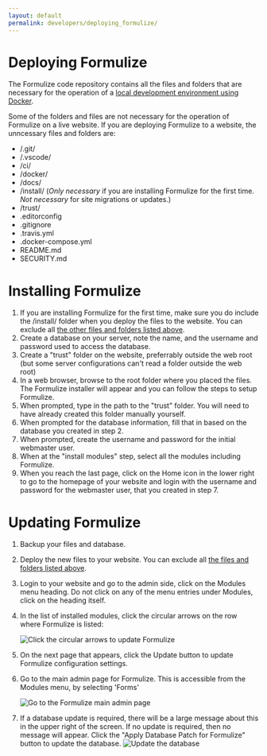 ```yaml
---
layout: default
permalink: developers/deploying_formulize/
---
```


# <a name="deploying-formulize"></a>Deploying Formulize

The Formulize code repository contains all the files and folders that are necessary for the operation of a [local development environment using Docker](../development_environment/).

Some of the folders and files are not necessary for the operation of Formulize on a live website. If you are deploying Formulize to a website, the unncessary files and folders are:

* /.git/
* /.vscode/
* /ci/
* /docker/
* /docs/
* /install/ (*Only necessary* if you are installing Formulize for the first time. *Not necessary* for site migrations or updates.)
* /trust/
* .editorconfig
* .gitignore
* .travis.yml
* .docker-compose.yml
* README.md
* SECURITY.md


# <a name="installing-formulize"></a>Installing Formulize

1. If you are installing Formulize for the first time, make sure you do include the /install/ folder when you deploy the files to the website. You can exclude all [the other files and folders listed above](#deploying-formulize).
2. Create a database on your server, note the name, and the username and password used to access the database.
3. Create a "trust" folder on the website, preferrably outside the web root (but some server configurations can't read a folder outside the web root)
4. In a web browser, browse to the root folder where you placed the files. The Formulize installer will appear and you can follow the steps to setup Formulize.
5. When prompted, type in the path to the "trust" folder. You will need to have already created this folder manually yourself.
6. When prompted for the database information, fill that in based on the database you created in step 2.
7. When prompted, create the username and password for the initial webmaster user.
8. When at the "install modules" step, select all the modules including Formulize.
9. When you reach the last page, click on the Home icon in the lower right to go to the homepage of your website and login with the username and password for the webmaster user, that you created in step 7.

# <a name="updating-formulize"></a>Updating Formulize

1. Backup your files and database.
2. Deploy the new files to your website. You can exclude all [the files and folders listed above](#deploying-formulize).
3. Login to your website and go to the admin side, click on the Modules menu heading. Do not click on any of the menu entries under Modules, click on the heading itself.
4. In the list of installed modules, click the circular arrows on the row where Formulize is listed:

	![Click the circular arrows to update Formulize](../../images/formulize-update.PNG)
5. On the next page that appears, click the Update button to update Formulize configuration settings.
6. Go to the main admin page for Formulize. This is accessible from the Modules menu, by selecting 'Forms'

	![Go to the Formulize main admin page](../../images/menu-forms.PNG)
7. If a database update is required, there will be a large message about this in the upper right of the screen. If no update is required, then no message will appear. Click the "Apply Database Patch for Formulize" button to update the database.
	![Update the database](../../images/formulize-database-update.PNG)


